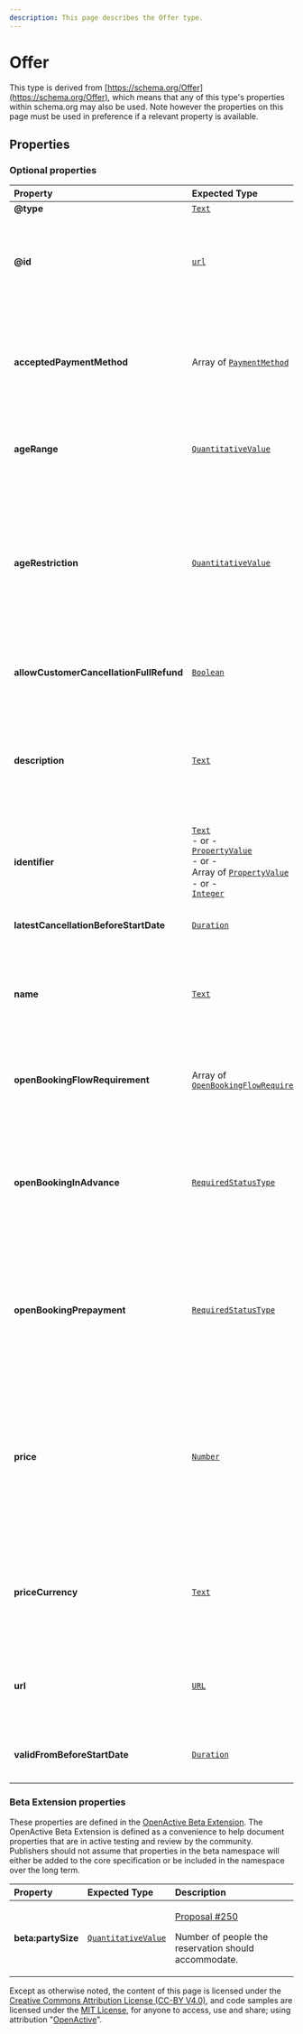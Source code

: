 ```yaml
---
description: This page describes the Offer type.
---
```


# Offer

This type is derived from [https://schema.org/Offer](https://schema.org/Offer), which means that any of this type's properties within schema.org may also be used. Note however the properties on this page must be used in preference if a relevant property is available.

## **Properties**

### **Optional properties**
    
<table>
  <thead>
    <tr>
      <th style="text-align:left">Property</th>
      <th style="text-align:left">Expected Type</th>
      <th style="text-align:left">Description</th>
    </tr>
  </thead>
  <tbody>
    <tr>
      <td style="text-align:left"><b>@type</b></td>
      <td style="text-align:left">
        <a href="https://schema.org/Text"><code>Text</code></a>
      </td>
      <td style="text-align:left">
        Must always be present and set to <code>"@type": "Offer"</code>
      </td>
    </tr>
    <tr>
      <td style="text-align:left"><b>@id</b></td>
      <td style="text-align:left">
        <a href="http://schema.org/url"><code>url</code></a>
      </td>
      <td style="text-align:left">
        <p>A unique url based identifier for the record</p><p></br><b>Example</b></p><p><code>"@id": "https://api.example.com/session-series/12345#/offers/212345"</code></p>
      </td>
    </tr>
    <tr>
      <td style="text-align:left"><b>acceptedPaymentMethod</b></td>
      <td style="text-align:left">
        Array of <a href="http://purl.org/goodrelations/v1#PaymentMethod"><code>PaymentMethod</code></a>
      </td>
      <td style="text-align:left">
        <p>Indicates the offline payment methods accepted by this provider.</p><p></br><b>Example</b></p><p><code>"acceptedPaymentMethod": [<br/>&nbsp;&nbsp;&quot;http://purl.org/goodrelations/v1#Cash&quot;,<br/>&nbsp;&nbsp;&quot;http://purl.org/goodrelations/v1#PaymentMethodCreditCard&quot;<br/>]</code></p>
      </td>
    </tr>
    <tr>
      <td style="text-align:left"><b>ageRange</b></td>
      <td style="text-align:left">
        <a href="https://developer.openactive.io/data-model/types/quantitativevalue"><code>QuantitativeValue</code></a>
      </td>
      <td style="text-align:left">
        <p><strong>DEPRECATED</strong>: Use <code>ageRestriction</code> instead of <code>ageRange</code> within the <code>Offer</code> for cases where the <code>Offer</code> is age restricted.</p><p>Indicates that an Offer is only applicable to a specific age range.</p>
      </td>
    </tr>
    <tr>
      <td style="text-align:left"><b>ageRestriction</b></td>
      <td style="text-align:left">
        <a href="https://developer.openactive.io/data-model/types/quantitativevalue"><code>QuantitativeValue</code></a>
      </td>
      <td style="text-align:left">
        <p>Indicates that an Offer can only be purchased by participants within a specific age range. Specified as a QuantitativeValue with minValue and maxValue properties. This must be displayed prominently to the user when selecting an <code>Offer</code> or before booking.</p><p></br><b>Example</b></p><p><code>"ageRestriction": {<br/>&nbsp;&nbsp;&quot;@type&quot;:&nbsp;&quot;QuantitativeValue&quot;,<br/>&nbsp;&nbsp;&quot;minValue&quot;:&nbsp;15,<br/>&nbsp;&nbsp;&quot;maxValue&quot;:&nbsp;60<br/>}</code></p>
      </td>
    </tr>
    <tr>
      <td style="text-align:left"><b>allowCustomerCancellationFullRefund</b></td>
      <td style="text-align:left">
        <a href="https://schema.org/Boolean"><code>Boolean</code></a>
      </td>
      <td style="text-align:left">
        <p>Whether the opportunity can be cancelled with a full refund at any time before the <code>startDate</code>, or before the <code>latestCancellationBeforeStartDate</code> if provided.</p>
      </td>
    </tr>
    <tr>
      <td style="text-align:left"><b>description</b></td>
      <td style="text-align:left">
        <a href="https://schema.org/Text"><code>Text</code></a>
      </td>
      <td style="text-align:left">
        <p>A plain text description of the Offer, which must not include HTML or other markup.</p><p></br><b>Example</b></p><p><code>"description": "Concession requirements are available at https://www.fusion-lifestyle.com/. Proof of entitlement to concession membership must be provided when you visit the centre."</code></p>
      </td>
    </tr>
    <tr>
      <td style="text-align:left"><b>identifier</b></td>
      <td style="text-align:left">
        <a href="https://schema.org/Text"><code>Text</code></a><br/> - or - <br/><a href="https://developer.openactive.io/data-model/types/propertyvalue"><code>PropertyValue</code></a><br/> - or - <br/>Array of <a href="https://developer.openactive.io/data-model/types/propertyvalue"><code>PropertyValue</code></a><br/> - or - <br/><a href="https://schema.org/Integer"><code>Integer</code></a>
      </td>
      <td style="text-align:left">
        <p>A local non-URI identifier for the resource</p><p></br><b>Example</b></p><p><code>"identifier": "SB1234"</code></p>
      </td>
    </tr>
    <tr>
      <td style="text-align:left"><b>latestCancellationBeforeStartDate</b></td>
      <td style="text-align:left">
        <a href="https://schema.org/Duration"><code>Duration</code></a>
      </td>
      <td style="text-align:left">
        <p>The duration before the startDate during which this Offer may not be cancelled, given in ISO 8601 format.</p>
      </td>
    </tr>
    <tr>
      <td style="text-align:left"><b>name</b></td>
      <td style="text-align:left">
        <a href="https://schema.org/Text"><code>Text</code></a>
      </td>
      <td style="text-align:left">
        <p>The name of the Offer suitable for communication to participants.</p><p></br><b>Example</b></p><p><code>"name": "Speedball winger position"</code></p>
      </td>
    </tr>
    <tr>
      <td style="text-align:left"><b>openBookingFlowRequirement</b></td>
      <td style="text-align:left">
        Array of <a href="https://openactive.io/OpenBookingFlowRequirement"><code>OpenBookingFlowRequirement</code></a>
      </td>
      <td style="text-align:left">
        <p>Can include  <a href="https://openactive.io/OpenBookingIntakeForm">https://openactive.io/OpenBookingIntakeForm</a>,  <a href="https://openactive.io/OpenBookingAttendeeDetails">https://openactive.io/OpenBookingAttendeeDetails</a>,  <a href="https://openactive.io/OpenBookingApproval">https://openactive.io/OpenBookingApproval</a>,  <a href="https://openactive.io/OpenBookingNegotiation">https://openactive.io/OpenBookingNegotiation</a>,  <a href="https://openactive.io/OpenBookingMessageExchange">https://openactive.io/OpenBookingMessageExchange</a></p>
      </td>
    </tr>
    <tr>
      <td style="text-align:left"><b>openBookingInAdvance</b></td>
      <td style="text-align:left">
        <a href="https://openactive.io/RequiredStatusType"><code>RequiredStatusType</code></a>
      </td>
      <td style="text-align:left">
        <p>Indicates whether to accept this offer, a participant must book in advance, whether they must pay on attending, or have option to do either. Values must be one of  <a href="https://openactive.io/Required">https://openactive.io/Required</a>,  <a href="https://openactive.io/Optional">https://openactive.io/Optional</a> or  <a href="https://openactive.io/Unavailable">https://openactive.io/Unavailable</a>.</p><p></br><b>Example</b></p><p><code>"openBookingInAdvance": "https://openactive.io/Required"</code></p>
      </td>
    </tr>
    <tr>
      <td style="text-align:left"><b>openBookingPrepayment</b></td>
      <td style="text-align:left">
        <a href="https://openactive.io/RequiredStatusType"><code>RequiredStatusType</code></a>
      </td>
      <td style="text-align:left">
        <p>Indicates whether to accept this offer, a participant must pay in advance, pay when attending, or have the option to do either. Values must be one of  <a href="https://openactive.io/Required">https://openactive.io/Required</a>,  <a href="https://openactive.io/Optional">https://openactive.io/Optional</a> or  <a href="https://openactive.io/Unavailable">https://openactive.io/Unavailable</a>.</p><p></br><b>Example</b></p><p><code>"openBookingPrepayment": "https://openactive.io/Required"</code></p>
      </td>
    </tr>
    <tr>
      <td style="text-align:left"><b>price</b></td>
      <td style="text-align:left">
        <a href="https://schema.org/Number"><code>Number</code></a>
      </td>
      <td style="text-align:left">
        <p>The offer price of the activity.</p><p>This price should be specified without currency symbols and as a floating point number with two decimal places.</p><p>The currency of the price should be expressed in the priceCurrency field.</p><p>Includes or excludes tax depending on the taxMode of the seller.</p><p></br><b>Example</b></p><p><code>"price": 33</code></p>
      </td>
    </tr>
    <tr>
      <td style="text-align:left"><b>priceCurrency</b></td>
      <td style="text-align:left">
        <a href="https://schema.org/Text"><code>Text</code></a>
      </td>
      <td style="text-align:left">
        <p>The currency of the price. Specified as a 3-letter ISO 4217 value. If an Offer has a zero price, then this property is not required. Otherwise the priceCurrency must be specified.</p><p></br><b>Example</b></p><p><code>"priceCurrency": "GBP"</code></p>
      </td>
    </tr>
    <tr>
      <td style="text-align:left"><b>url</b></td>
      <td style="text-align:left">
        <a href="https://schema.org/URL"><code>URL</code></a>
      </td>
      <td style="text-align:left">
        <p>URL describing the offer</p><p></br><b>Example</b></p><p><code>"url": "http://www.rphs.org.uk/"</code></p>
      </td>
    </tr>
    <tr>
      <td style="text-align:left"><b>validFromBeforeStartDate</b></td>
      <td style="text-align:left">
        <a href="https://schema.org/Duration"><code>Duration</code></a>
      </td>
      <td style="text-align:left">
        <p>The duration before the startDate for which this Offer is valid, given in ISO 8601 format. This is a relatively-defined equivalent of schema:validFrom, to allow for Offer inheritance.</p>
      </td>
    </tr>
  </tbody>
</table>


### **Beta Extension properties**
    
These properties are defined in the [OpenActive Beta Extension](https://openactive.io/ns-beta). The OpenActive Beta Extension is defined as a convenience to help document properties that are in active testing and review by the community. Publishers should not assume that properties in the beta namespace will either be added to the core specification or be included in the namespace over the long term.


<table>
  <thead>
    <tr>
      <th style="text-align:left">Property</th>
      <th style="text-align:left">Expected Type</th>
      <th style="text-align:left">Description</th>
    </tr>
  </thead>
  <tbody>
    <tr>
      <td style="text-align:left"><b>beta:partySize</b></td>
      <td style="text-align:left">
        <a href="https://schema.org/QuantitativeValue"><code>QuantitativeValue</code></a>
      </td>
      <td style="text-align:left">
        <p><a href="https://github.com/openactive/modelling-opportunity-data/issues/250">Proposal #250</a></p><p>Number of people the reservation should accommodate.</p>
      </td>
    </tr>
  </tbody>
</table>






Except as otherwise noted, the content of this page is licensed under the [Creative Commons Attribution License (CC-BY V4.0)](https://creativecommons.org/licenses/by/4.0/), and code samples are licensed under the [MIT License](https://opensource.org/licenses/MIT), for anyone to access, use and share; using attribution "[OpenActive](https://www.openactive.io/)".
